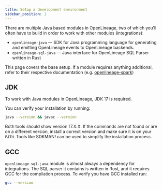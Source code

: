 ```yaml
---
title: Setup a development environment
sidebar_position: 1
---
```


There are multiple Java based modules in OpenLineage, two of which you'll often have to build in order to work with other modules (integrations):
* `openlineage-java` — SDK for Java programming language for generating and emitting OpenLineage events to OpenLineage backends.
* `openlineage-sql-java` — Java interface for OpenLineage SQL Parser written in Rust

This page covers the base setup. If a module requires anything additional, refer to their respective documentation (e.g. [openlineage-spark](https://openlineage.io/docs/development/developing/spark/setup))

## JDK

To work with Java modules in OpenLineage, JDK 17 is required.

You can verify your installation by running:
```bash
java --version && javac --version
```

Both tools should show version 17.X.X. If the commands are not found or are on a different version, install a correct version and make sure it is on your `PATH`.
Tools like SDKMAN! can be used to simplify the installation process.

## GCC

`openlineage-sql-java` module is almost always a dependency for integrations. The SQL parser it contains is written in Rust, and it requires GCC for the compilation process.
To verify you have GCC installed run:
```bash
gcc --version
```